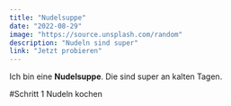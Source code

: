 ```yaml
---
title: "Nudelsuppe"
date: "2022-08-29"
image: "https://source.unsplash.com/random"
description: "Nudeln sind super"
link: "Jetzt probieren"
---
```


Ich bin eine **Nudelsuppe**. Die sind super an kalten Tagen.

#Schritt 1
Nudeln kochen